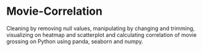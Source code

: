 # Movie-Correlation
Cleaning by removing null values, manipulating by changing and trimming, visualizing on heatmap and scatterplot and calculating correlation of movie grossing on Python using panda, seaborn and numpy.

